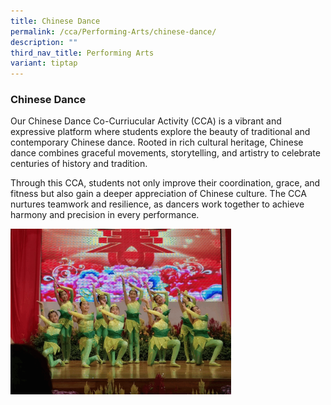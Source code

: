 ```yaml
---
title: Chinese Dance
permalink: /cca/Performing-Arts/chinese-dance/
description: ""
third_nav_title: Performing Arts
variant: tiptap
---
```

<h3>Chinese Dance</h3>
<p>Our Chinese Dance Co-Curriucular Activity (CCA) is a vibrant and expressive
platform where students explore the beauty of traditional and contemporary
Chinese dance. Rooted in rich cultural heritage, Chinese dance combines
graceful movements, storytelling, and artistry to celebrate centuries of
history and tradition.</p>
<p>Through this CCA, students not only improve their coordination, grace,
and fitness but also gain a deeper appreciation of Chinese culture. The
CCA nurtures teamwork and resilience, as dancers work together to achieve
harmony and precision in every performance.</p>
<p></p>
<p></p>
<div class="isomer-image-wrapper">
<img style="width:70%" height="auto" width="100%" src="/images/cd.gif">
</div>
<p></p>